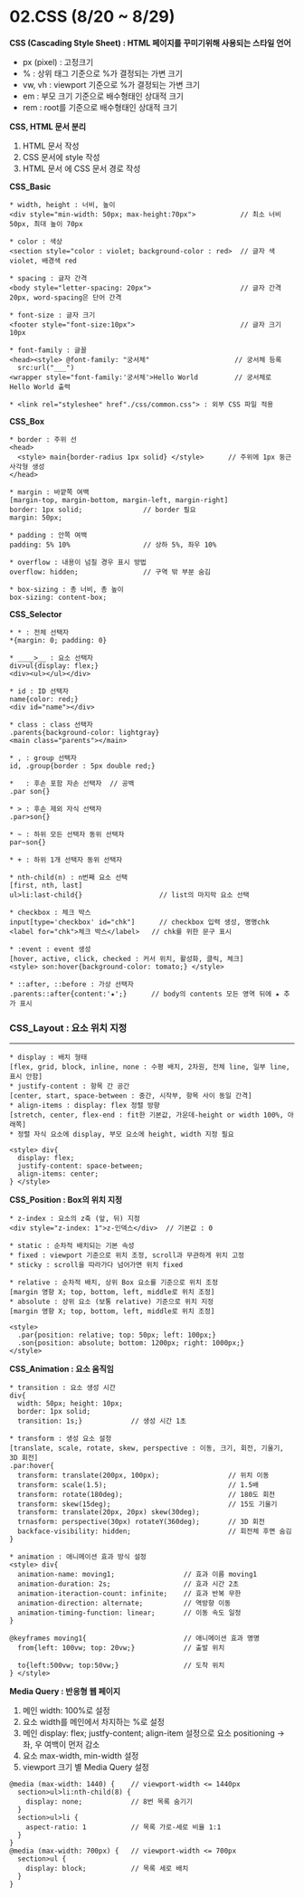# 02.CSS (8/20 ~ 8/29)
**CSS (Cascading Style Sheet) : HTML 페이지를 꾸미기위해 사용되는 스타일 언어**
* px (pixel) :  고정크기
* % : 상위 태그 기준으로 %가 결정되는 가변 크기
* vw, vh : viewport 기준으로 %가 결정되는 가변 크기
* em : 부모 크기 기준으로 배수형태인 상대적 크기
* rem : root를 기준으로 배수형태인 상대적 크기

**CSS, HTML 문서 분리**
  1. HTML 문서 작성 
  2. CSS 문서에 style 작성
  3. HTML 문서 <HEAD>에 CSS 문서 경로 <link rel="stylesheet" href="./CSS/common.css"> 작성

**CSS_Basic**
```
* width, height : 너비, 높이
<div style="min-width: 50px; max-height:70px">           // 최소 너비 50px, 최대 높이 70px

* color : 색상
<section style="color : violet; background-color : red>  // 글자 색 violet, 배경색 red

* spacing : 글자 간격
<body style="letter-spacing: 20px">                      // 글자 간격 20px, word-spacing은 단어 간격

* font-size : 글자 크기
<footer style="font-size:10px">                          // 글자 크기 10px

* font-family : 글꼴
<head><style> @font-family: "궁서체"                     // 궁서체 등록
  src:url("___")                
<wrapper style="font-family:'궁서체'>Hello World         // 궁서체로 Hello World 출력

* <link rel="styleshee" href"./css/common.css"> : 외부 CSS 파일 적용
```

**CSS_Box**
```
* border : 주위 선
<head>
  <style> main{border-radius 1px solid} </style>      // 주위에 1px 둥근 사각형 생성
</head>

* margin : 바깥쪽 여백
[margin-top, margin-bottom, margin-left, margin-right]
border: 1px solid;               // border 필요
margin: 50px;

* padding : 안쪽 여백
padding: 5% 10%                  // 상하 5%, 좌우 10%

* overflow : 내용이 넘칠 경우 표시 방법
overflow: hidden;                // 구역 밖 부분 숨김

* box-sizing : 총 너비, 총 높이
box-sizing: content-box;
```

**CSS_Selector**
```
* * : 전체 선택자
*{margin: 0; padding: 0}

* ____>__ : 요소 선택자
div>ul{display: flex;}
<div><ul></ul></div>

* id : ID 선택자
name{color: red;}
<div id="name"></div>

* class : class 선택자
.parents{background-color: lightgray}
<main class="parents"></main>

* , : group 선택자
id, .group{border : 5px double red;}

*   : 후손 포함 자손 선택자  // 공백
.par son{}

* > : 후손 제외 자식 선택자
.par>son{}

* ~ : 하위 모든 선택자 동위 선택자
par~son{}

* + : 하위 1개 선택자 동위 선택자

* nth-child(n) : n번째 요소 선택
[first, nth, last]
ul>li:last-child{}                   // list의 마지막 요소 선택

* checkbox : 체크 박스
input[type='checkbox' id="chk"]      // checkbox 입력 생성, 명명chk
<label for="chk">체크 박스</label>   // chk를 위한 문구 표시

* :event : event 생성
[hover, active, click, checked : 커서 위치, 활성화, 클릭, 체크]
<style> son:hover{background-color: tomato;} </style>

* ::after, ::before : 가상 선택자
.parents::after{content:'★';}      // body의 contents 모든 영역 뒤에 ★ 추가 표시
```

### CSS_Layout : 요소 위치 지정
-------------------------------
```
* display : 배치 형태
[flex, grid, block, inline, none : 수평 배치, 2차원, 전체 line, 일부 line, 표시 안함]
* justify-content : 항목 간 공간
[center, start, space-between : 중간, 시작부, 항목 사이 동일 간격]
* align-items : display: flex 정렬 방향 
[stretch, center, flex-end : fit한 기본값, 가운데-height or width 100%, 아래쪽]
* 정렬 자식 요소에 display, 부모 요소에 height, width 지정 필요

<style> div{
  display: flex;
  justify-content: space-between;
  align-items: center;
} </style>
```

**CSS_Position : Box의 위치 지정**
```
* z-index : 요소의 z축 (앞, 뒤) 지정
<div style="z-index: 1">z-인덱스</div>  // 기본값 : 0
 
* static : 순차적 배치되는 기본 속성
* fixed : viewport 기준으로 위치 조정, scroll과 무관하게 위치 고정
* sticky : scroll을 따라가다 넘어가면 위치 fixed

* relative : 순차적 배치, 상위 Box 요소를 기준으로 위치 조정
[margin 영향 X; top, bottom, left, middle로 위치 조정]
* absolute : 상위 요소 (보통 relative) 기준으로 위치 지정
[margin 영향 X; top, bottom, left, middle로 위치 조정]

<style>
  .par{position: relative; top: 50px; left: 100px;}
  .son{position: absolute; bottom: 1200px; right: 1000px;}
</style>
```

**CSS_Animation : 요소 움직임**
```
* transition : 요소 생성 시간
div{
  width: 50px; height: 10px;
  border: 1px solid;
  transition: 1s;}            // 생성 시간 1초

* transform : 생성 요소 설정
[translate, scale, rotate, skew, perspective : 이동, 크기, 회전, 기울기, 3D 회전]
.par:hover{
  transform: translate(200px, 100px);                 // 위치 이동
  transform: scale(1.5);                              // 1.5배
  transform: rotate(180deg);                          // 180도 회전
  transform: skew(15deg);                             // 15도 기울기
  transform: translate(20px, 20px) skew(30deg);
  trnasform: perspective(30px) rotateY(360deg);       // 3D 회전
  backface-visibility: hidden;                        // 회전체 후면 숨김
}

* animation : 애니메이션 효과 방식 설정
<style> div{
  animation-name: moving1;                 // 효과 이름 moving1
  animation-duration: 2s;                  // 효과 시간 2초
  animation-iteraction-count: infinite;    // 효과 반복 무한
  animation-direction: alternate;          // 역방향 이동
  animation-timing-function: linear;       // 이동 속도 일정
}

@keyframes moving1{                        // 애니메이션 효과 명명
  from{left: 100vw; top: 20vw;}            // 출발 위치

  to{left:500vw; top:50vw;}                // 도착 위치
} </style>
```

**Media Query : 반응형 웹 페이지**
1. 메인 width: 100%로 설정
2. 요소 width를 메인에서 차지하는 %로 설정
3. 메인 display: flex; justfy-content; align-item 설정으로 요소 positioning
   -> 좌, 우 여백이 먼저 감소
4. 요소 max-width, min-width 설정
5. viewport 크기 별 Media Query 설정
```
@media (max-width: 1440) {    // viewport-width <= 1440px
  section>ul>li:nth-child(8) {  
    display: none;            // 8번 목록 숨기기
  }
  section>ul>li {
    aspect-ratio: 1           // 목록 가로-세로 비율 1:1
  }
}
@media (max-width: 700px) {   // viewport-width <= 700px
  section>ul {
    display: block;           // 목록 세로 배치 
  }
}
```
